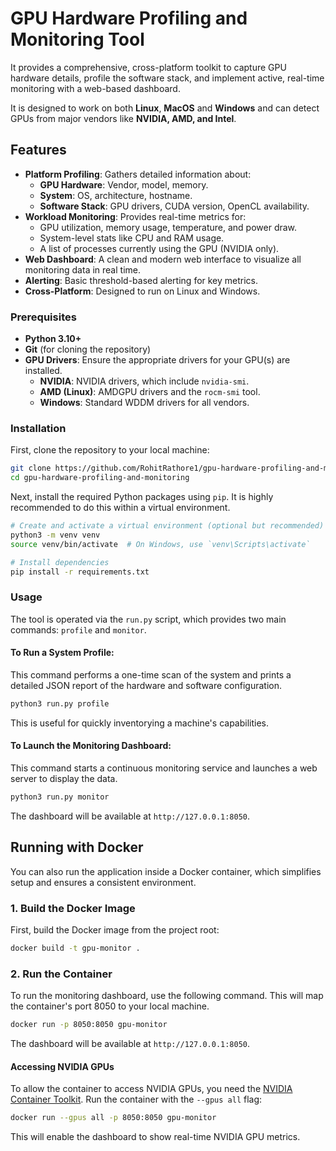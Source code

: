 # GPU Hardware Profiling and Monitoring Tool

It provides a comprehensive, cross-platform toolkit to capture GPU hardware details, profile the software stack, and implement active, real-time monitoring with a web-based dashboard.

It is designed to work on both **Linux**, **MacOS** and **Windows** and can detect GPUs from major vendors like **NVIDIA, AMD, and Intel**.

## Features

- **Platform Profiling**: Gathers detailed information about:
  - **GPU Hardware**: Vendor, model, memory.
  - **System**: OS, architecture, hostname.
  - **Software Stack**: GPU drivers, CUDA version, OpenCL availability.
- **Workload Monitoring**: Provides real-time metrics for:
  - GPU utilization, memory usage, temperature, and power draw.
  - System-level stats like CPU and RAM usage.
  - A list of processes currently using the GPU (NVIDIA only).
- **Web Dashboard**: A clean and modern web interface to visualize all monitoring data in real time.
- **Alerting**: Basic threshold-based alerting for key metrics.
- **Cross-Platform**: Designed to run on Linux and Windows.

### Prerequisites

- **Python 3.10+**
- **Git** (for cloning the repository)
- **GPU Drivers**: Ensure the appropriate drivers for your GPU(s) are installed.
  - **NVIDIA**: NVIDIA drivers, which include `nvidia-smi`.
  - **AMD (Linux)**: AMDGPU drivers and the `rocm-smi` tool.
  - **Windows**: Standard WDDM drivers for all vendors.

### Installation

First, clone the repository to your local machine:

```bash
git clone https://github.com/RohitRathore1/gpu-hardware-profiling-and-monitoring.git
cd gpu-hardware-profiling-and-monitoring
```

Next, install the required Python packages using `pip`. It is highly recommended to do this within a virtual environment.

```bash
# Create and activate a virtual environment (optional but recommended)
python3 -m venv venv
source venv/bin/activate  # On Windows, use `venv\Scripts\activate`

# Install dependencies
pip install -r requirements.txt
```

### Usage

The tool is operated via the `run.py` script, which provides two main commands: `profile` and `monitor`.

#### To Run a System Profile:

This command performs a one-time scan of the system and prints a detailed JSON report of the hardware and software configuration.

```bash
python3 run.py profile
```

This is useful for quickly inventorying a machine's capabilities.

#### To Launch the Monitoring Dashboard:

This command starts a continuous monitoring service and launches a web server to display the data.

```bash
python3 run.py monitor
```

The dashboard will be available at `http://127.0.0.1:8050`.

## Running with Docker

You can also run the application inside a Docker container, which simplifies setup and ensures a consistent environment.

### 1. Build the Docker Image

First, build the Docker image from the project root:

```bash
docker build -t gpu-monitor .
```

### 2. Run the Container

To run the monitoring dashboard, use the following command. This will map the container's port 8050 to your local machine.

```bash
docker run -p 8050:8050 gpu-monitor
```

The dashboard will be available at `http://127.0.0.1:8050`.

#### Accessing NVIDIA GPUs

To allow the container to access NVIDIA GPUs, you need the [NVIDIA Container Toolkit](https://docs.nvidia.com/datacenter/cloud-native/container-toolkit/latest/index.html). Run the container with the `--gpus all` flag:

```bash
docker run --gpus all -p 8050:8050 gpu-monitor
```

This will enable the dashboard to show real-time NVIDIA GPU metrics. 
